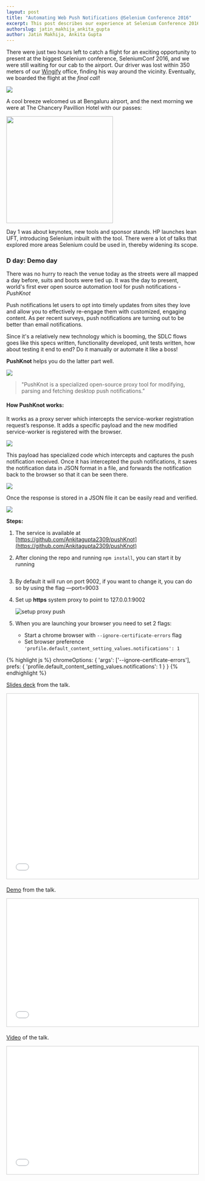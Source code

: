```yaml
---
layout: post
title: "Automating Web Push Notifications @Selenium Conference 2016"
excerpt: This post describes our experience at Selenium Conference 2016 and introducing web push notifications automation
authorslug: jatin_makhija_ankita_gupta
author: Jatin Makhija, Ankita Gupta
---
```




There were just two hours left to catch a flight for an exciting opportunity to present at the biggest Selenium conference, SeleniumConf 2016, and we were still waiting for our cab to the airport. Our driver was lost within 350 meters of our [Wingify][1] office, finding his way around the vicinity. Eventually, we boarded the flight at the *final call*!

<img src="/images/2016/08/pushknot_final_call.png">

A cool breeze welcomed us at Bengaluru airport, and the next morning we were at The Chancery Pavillion Hotel with our passes:

<img style="width:280px !important" src="/images/2016/08/badges_humans.jpg">

Day 1 was about keynotes, new tools and sponsor stands. HP launches lean UFT, introducing Selenium inbuilt with the tool. There were a lot of talks that explored more areas Selenium could be used in, thereby widening its scope.

### D day: Demo day

There was no hurry to reach the venue today as the streets were all mapped a day before, suits and boots were tied up. It was the day to present, world's first ever open source automation tool for push notifications - _PushKnot_

Push notifications let users to opt into timely updates from sites they love and allow you to effectively re-engage them with customized, engaging content.
As per recent surveys, push notifications are turning out to be better than email notifications.

Since it's a relatively new technology which is booming, the SDLC flows goes like this specs written, functionality developed, unit tests written, how about testing it end to end?
Do it manually or automate it like a boss!

__PushKnot__ helps you do the latter part well.

<img src="/images/2016/08/pushknot_logo.png">


> "PushKnot is a specialized open-source proxy tool for modifying, parsing and fetching desktop push notifications.”

#### How PushKnot works:

It works as a proxy server which intercepts the service-worker registration request’s response. It adds a specific payload and the new modified service-worker is registered with the browser.

<img src="/images/2016/08/pushknot_first_diagram.jpg">

This payload has specialized code which intercepts and captures the push notification received. Once it has intercepted the push notifications, it saves the notification data in JSON format in a file, and forwards the notification back to the browser so that it can be seen there.

<img src="/images/2016/08/pushknot_second_diagram.jpg">

Once the response is stored in a JSON file it can be easily read and verified.

<img src="/images/2016/08/sample_json.png">

__Steps:__

1.   The service is available at [https://github.com/Ankitagupta2309/pushKnot](https://github.com/Ankitagupta2309/pushKnot)

2.   After cloning the repo and running `npm install`, you can start it by running

        ````node start.js —domain=<yourdomain>
        ````

3.   By default it will run on port 9002, if you want to change it, you can do so by using the flag —port=9003

4.   Set up __https__ system proxy to point to 127.0.0.1:9002

     ![setup proxy push](/images/2016/08/setup_proxy_push.png)

5.   When you are launching your browser you need to set 2 flags:

     * Start a chrome browser with `--ignore-certificate-errors` flag
     * Set browser preference `'profile.default_content_setting_values.notifications': 1`


{% highlight js %}
chromeOptions: {
	'args': ['--ignore-certificate-errors'],
	prefs: {
		'profile.default_content_setting_values.notifications': 1
	}
}
{% endhighlight %}



<a href='http:///www.slideshare.net/ankitagupta2309/pushknot' target='_blank'>Slides deck</a> from the talk.

<div style="width: 100%">
<iframe src="//www.slideshare.net/slideshow/embed_code/key/jinpOBbAaNDv54" width="595" height="485" frameborder="0" marginwidth="0" marginheight="0" scrolling="no" style="border:1px solid #CCC; border-width:1px; margin-bottom:5px; max-width: 100%;" allowfullscreen> </iframe>
</div>

<a href='http://www.slideshare.net/ankitagupta2309/pushknot-demo' target='_blank'>Demo</a> from the talk.

<iframe src="//www.slideshare.net/slideshow/embed_code/key/LsA1VDNjsPPfR0" width="595" height="335" frameborder="0" marginwidth="0" marginheight="0" scrolling="no" style="border:1px solid #CCC; border-width:1px; margin-bottom:5px; max-width: 100%;" allowfullscreen> </iframe>


<a href='https://www.youtube.com/watch?v=Lj9HD-1Pikc' target='_blank'>Video</a> of the talk.

<iframe src="//www.youtube.com/embed/Lj9HD-1Pikc" width="595" height="335" frameborder="0" marginwidth="0" marginheight="0" scrolling="no" style="border:1px solid #CCC; border-width:1px; margin-bottom:5px; max-width: 100%;" allowfullscreen> </iframe>



  [1]: https://wingify.com/
